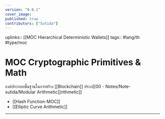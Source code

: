 ```yaml
---
version: "0.0.1"
cover_image:
published: true
contributors: ["Sutida"]
---
```

uplinks:: [[MOC Hierarchical Deterministic Wallets]]
tags:: #lang/th #type/moc

# MOC Cryptographic Primitives & Math 
องค์ประกอบพื้นฐานในการสร้าง [[Blockchain]] ประก[[00 - Notes/Note-sutida/Modular Arithmetic]]rithmetic]]
- [[Hash Function-MOC]]
- [[Elliptic Curve Arithmetic]]

---
